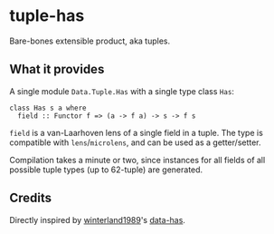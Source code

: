 # tuple-has

Bare-bones extensible product, aka tuples.

## What it provides

A single module `Data.Tuple.Has` with a single type class `Has`:

```
class Has s a where
  field :: Functor f => (a -> f a) -> s -> f s
```

`field` is a van-Laarhoven lens of a single field in a tuple. The type is compatible with `lens`/`microlens`, and can be used as a getter/setter.

Compilation takes a minute or two, since instances for all fields of all possible tuple types (up to 62-tuple) are generated.

## Credits

Directly inspired by [winterland1989](https://github.com/winterland1989)'s [data-has](https://github.com/winterland1989/data-has).
